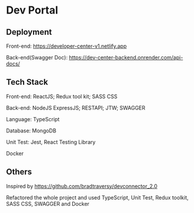 # Dev Portal

## Deployment

Front-end: https://developer-center-v1.netlify.app

Back-end(Swagger Doc): https://dev-center-backend.onrender.com/api-docs/

## Tech Stack

Front-end: ReactJS; Redux tool kit; SASS CSS

Back-end: NodeJS ExpressJS; RESTAPI; JTW; SWAGGER

Language: TypeScript

Database: MongoDB

Unit Test: Jest, React Testing Library

Docker

## Others

Inspired by https://github.com/bradtraversy/devconnector_2.0

Refactored the whole project and used TypeScript, Unit Test, Redux toolkit, SASS CSS, SWAGGER and Docker
